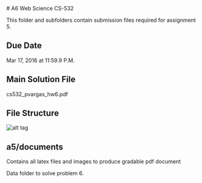 <snippet>
  <content>
# A6 Web Science CS-532

This folder and subfolders contain submission files required for assignment 5.

## Due Date

Mar 17, 2016 at 11:59.9 P.M.

## Main Solution File

cs532_pvargas_hw6.pdf

## File Structure

![alt tag](https://github.com/phvargas/cs532-s16/blob/master/a06/documents/images/a6folder.png)

## a5/documents

Contains all latex files and images to produce gradable pdf document


Data folder to solve problem 6.

</content>
  <tabTrigger></tabTrigger>
</snippet>

